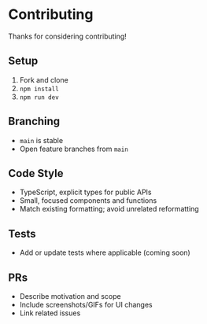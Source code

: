 # Contributing

Thanks for considering contributing!

## Setup
1. Fork and clone
2. `npm install`
3. `npm run dev`

## Branching
- `main` is stable
- Open feature branches from `main`

## Code Style
- TypeScript, explicit types for public APIs
- Small, focused components and functions
- Match existing formatting; avoid unrelated reformatting

## Tests
- Add or update tests where applicable (coming soon)

## PRs
- Describe motivation and scope
- Include screenshots/GIFs for UI changes
- Link related issues
